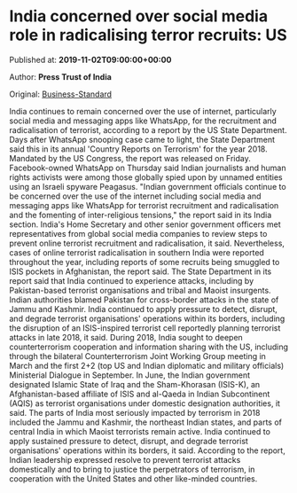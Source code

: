 
# India concerned over social media role in radicalising terror recruits: US

Published at: **2019-11-02T09:00:00+00:00**

Author: **Press Trust of India**

Original: [Business-Standard](https://www.business-standard.com/article/pti-stories/india-concerned-over-use-of-social-media-for-recruitment-radicalisation-of-terrorist-us-119110200413_1.html)

India continues to remain concerned over the use of internet, particularly social media and messaging apps like WhatsApp, for the recruitment and radicalisation of terrorist, according to a report by the US State Department.
Days after WhatsApp snooping case came to light, the State Department said this in its annual 'Country Reports on Terrorism' for the year 2018. Mandated by the US Congress, the report was released on Friday.
Facebook-owned WhatsApp on Thursday said Indian journalists and human rights activists were among those globally spied upon by unnamed entities using an Israeli spyware Peagasus.
"Indian government officials continue to be concerned over the use of the internet including social media and messaging apps like WhatsApp for terrorist recruitment and radicalisation and the fomenting of inter-religious tensions," the report said in its India section.
India's Home Secretary and other senior government officers met representatives from global social media companies to review steps to prevent online terrorist recruitment and radicalisation, it said.
Nevertheless, cases of online terrorist radicalisation in southern India were reported throughout the year, including reports of some recruits being smuggled to ISIS pockets in Afghanistan, the report said.
The State Department in its report said that India continued to experience attacks, including by Pakistan-based terrorist organisations and tribal and Maoist insurgents.
Indian authorities blamed Pakistan for cross-border attacks in the state of Jammu and Kashmir. India continued to apply pressure to detect, disrupt, and degrade terrorist organisations' operations within its borders, including the disruption of an ISIS-inspired terrorist cell reportedly planning terrorist attacks in late 2018, it said.
During 2018, India sought to deepen counterterrorism cooperation and information sharing with the US, including through the bilateral Counterterrorism Joint Working Group meeting in March and the first 2+2 (top US and Indian diplomatic and military officials) Ministerial Dialogue in September.
In June, the Indian government designated Islamic State of Iraq and the Sham-Khorasan (ISIS-K), an Afghanistan-based affiliate of ISIS and al-Qaeda in Indian Subcontinent (AQIS) as terrorist organisations under domestic designation authorities, it said.
The parts of India most seriously impacted by terrorism in 2018 included the Jammu and Kashmir, the northeast Indian states, and parts of central India in which Maoist terrorists remain active. India continued to apply sustained pressure to detect, disrupt, and degrade terrorist organisations' operations within its borders, it said.
According to the report, Indian leadership expressed resolve to prevent terrorist attacks domestically and to bring to justice the perpetrators of terrorism, in cooperation with the United States and other like-minded countries.
